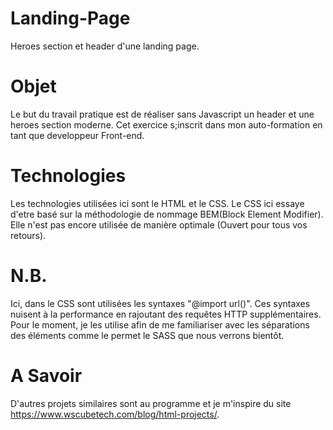 # Landing-Page
Heroes section et header d'une landing page.
# Objet
Le but du travail pratique est de réaliser sans Javascript un header et une heroes section moderne. Cet exercice s;inscrit dans mon auto-formation en tant que developpeur Front-end.
# Technologies
Les technologies utilisées ici sont le HTML et le CSS. Le CSS ici essaye d'etre basé sur la méthodologie de nommage BEM(Block Element Modifier). Elle n'est pas encore utilisée de manière optimale (Ouvert pour tous vos retours).
# N.B.
Ici, dans le CSS sont utilisées les syntaxes "@import url()". Ces syntaxes nuisent à la performance en rajoutant des requêtes HTTP supplémentaires. Pour le moment, je les utilise afin de me familiariser avec les séparations des éléments comme le permet le SASS que nous verrons bientôt.
# A Savoir
D'autres projets similaires sont au programme et je m'inspire du site https://www.wscubetech.com/blog/html-projects/.
